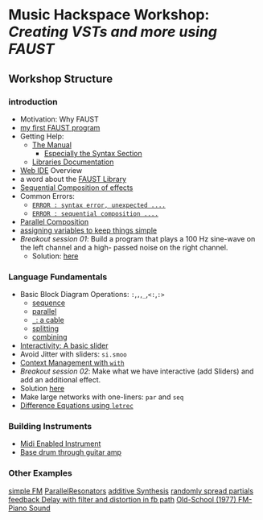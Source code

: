 # Music Hackspace Workshop: *Creating VSTs and more using FAUST*


## Workshop Structure

### introduction

- Motivation: Why FAUST
- [my first FAUST program](DSP/noise.dsp)
- Getting Help:
  - [The Manual](https://faustdoc.grame.fr/manual/introduction/)
    - [Especially the Syntax Section](https://faustdoc.grame.fr/manual/syntax)
  - [Libraries Documentation](https://faustlibraries.grame.fr/)
- [Web IDE](https://faustide.grame.fr/) Overview
- a word about the [FAUST Library](https://github.com/grame-cncm/faustlibraries)
- [Sequential Composition of effects](DSP/sequential01.dsp)
- Common Errors:
  - [`ERROR : syntax error, unexpected ....`](DSP/commonErrors01.dsp)
  - [`ERROR : sequential composition ....`](DSP/commonErrors02.dsp)
- [Parallel Composition](DSP/parallel01.dsp)
- [assigning variables to keep things simple](DSP/variables.dsp)
- *Breakout session 01*: Build a program that plays a 100 Hz sine-wave on the left channel and a high- passed noise on the right channel.
  - Solution: [here](DSP/solution_bo_01.dsp)

### Language Fundamentals
- Basic Block Diagram Operations: `:`,`,`,`_`,`<:`,`:>`
  - [sequence](DSP/sequence02.dsp)
  - [parallel](DSP/parallel02.dsp)
  - [`_`: a cable](DSP/aCable.dsp)
  - [splitting](DSP/split.dsp)
  - [combining](DSP/combine.dsp)
- [Interactivity: A  basic slider](DSP/aSlider.dsp)
- Avoid Jitter with sliders: `si.smoo`
- [Context Management with `with`](DSP/usingWith.dsp)
- *Breakout session 02*: Make what we have interactive (add Sliders) and add an additional effect. 
- Solution [here](DSP/solution_bo_02.dsp)
- Make large networks with one-liners: `par` and `seq`
- [Difference Equations using `letrec`](DSP/onePoleLetrec.dsp)

### Building Instruments
- [Midi Enabled Instrument](DSP/midiInstrument.dsp)
- [Base drum through guitar amp](DSP/basedrum.dsp)

### Other Examples
[simple FM](DSP/simpleFM.dsp)
[ParallelResonators](DSP/ParallelResonators.dsp)
[additive Synthesis](DSP/spreadSaw.dsp)
[randomly spread partials](DSP/randomDeviation.dsp)
[feedback Delay with filter and distortion in fb path](DSP/fbDelayDrums.dsp)
[Old-School (1977) FM-Piano Sound](DSP/oldSchool-FM-piano.dsp)
